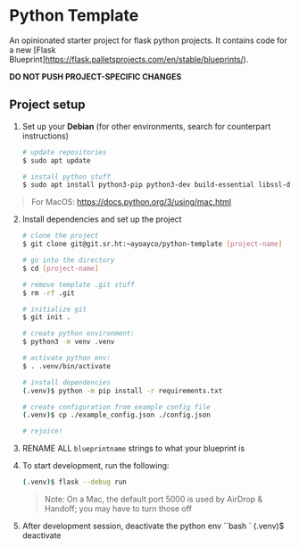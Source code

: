 # Python Template

An opinionated starter project for flask python projects. It contains code for a new [Flask Blueprint]https://flask.palletsprojects.com/en/stable/blueprints/).

**DO NOT PUSH PROJECT-SPECIFIC CHANGES**

## Project setup

1. Set up your **Debian** (for other environments, search for counterpart instructions)

    ```bash
    # update repositories
    $ sudo apt update

    # install python stuff
    $ sudo apt install python3-pip python3-dev build-essential libssl-dev libffi-dev python3-setuptools python3-venv
    ```

> For MacOS: https://docs.python.org/3/using/mac.html

2. Install dependencies and set up the project

    ```bash
    # clone the project
    $ git clone git@git.sr.ht:~ayoayco/python-template [project-name]

    # go into the directory
    $ cd [project-name]

    # remove template .git stuff
    $ rm -rf .git

    # initialize git
    $ git init .

    # create python environment:
    $ python3 -m venv .venv

    # activate python env:
    $ . .venv/bin/activate

    # install dependencies
    (.venv)$ python -m pip install -r requirements.txt

    # create configuration from example config file
    (.venv)$ cp ./example_config.json ./config.json

    # rejoice!
    ```

4. RENAME ALL `blueprintname` strings to what your blueprint is

3. To start development, run the following:
    ```bash
    (.venv)$ flask --debug run
    ```

    > Note: On a Mac, the default port 5000 is used by AirDrop & Handoff; you may have to turn those off

4. After development session, deactivate the python env
    ``bash
    `    (.venv)$ deactivate
    ```
